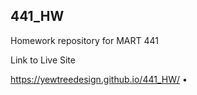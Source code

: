 ## 441_HW

Homework repository for MART 441

Link to Live Site

https://yewtreedesign.github.io/441_HW/
•
